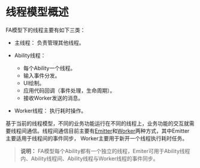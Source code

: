 # 线程模型概述


FA模型下的线程主要有如下三类：


- 主线程：
  负责管理其他线程。

- Ability线程：
  - 每个Ability一个线程。
  - 输入事件分发。
  - UI绘制。
  - 应用代码回调（事件处理，生命周期）。
  - 接收Worker发送的消息。

- Worker线程：
  执行耗时操作。


基于当前的线程模型，不同的业务功能运行在不同的线程上，业务功能的交互就需要线程间通信。线程间通信目前主要有[Emitter](../basic-services/common-event/itc-with-emitter.md)和[Worker](../arkts-utils/worker-introduction.md)两种方式，其中Emitter主要适用于线程间的事件同步， Worker主要用于新开一个线程执行耗时任务。


> **说明：**
> FA模型每个Ability都有一个独立的线程，Emiter可用于Ability线程内、Ability线程间、Ability线程与Worker线程的事件同步。
